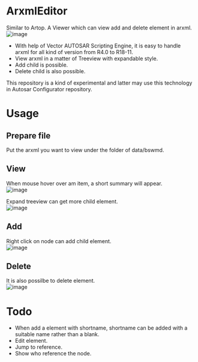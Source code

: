 # ArxmlEditor
Similar to Artop. A Viewer which can view add and delete element in arxml.
![image](https://user-images.githubusercontent.com/101047683/221446727-e58d0556-34fa-4204-9782-086ede521386.png)
* With help of Vector AUTOSAR Scripting Engine, it is easy to handle arxml for all kind of version from R4.0 to R18-11.
* View arxml in a matter of Treeview with expandable style.
* Add child is possible.
* Delete child is also possible.

This repository is a kind of experimental and latter may use this technology in Autosar Configurator repository.

# Usage
## Prepare file
Put the arxml you want to view under the folder of data/bswmd.  

## View
When mouse hover over am item, a short summary will appear.  
![image](https://user-images.githubusercontent.com/101047683/221446867-c281a28f-9ffd-40c7-8e40-e8db14f8f514.png)

Expand treeview can get more child element.  
![image](https://user-images.githubusercontent.com/101047683/221446921-394a45ae-d3de-40f1-9ee7-8338e64cfd8e.png)

## Add
Right click on node can add child element.  
![image](https://user-images.githubusercontent.com/101047683/221446993-c677ee97-2fed-444d-8f4c-ef75ebedd696.png)

## Delete
It is also possilbe to delete element.  
![image](https://user-images.githubusercontent.com/101047683/221447024-51b8a534-f18b-4941-b89a-1a42d01424a4.png)

# Todo
* When add a element with shortname, shortname can be added with a suitable name rather than a blank.
* Edit element.
* Jump to reference.
* Show who reference the node.
